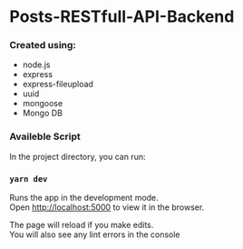 # Posts-RESTfull-API-Backend
### Created using:
* node.js
* express
* express-fileupload
* uuid
* mongoose
* Mongo DB
### Availeble Script
In the project directory, you can run:
### `yarn dev`
Runs the app in the development mode.\
Open [http://localhost:5000](http://localhost:5000) to view it in the browser.

The page will reload if you make edits.\
You will also see any lint errors in the console
